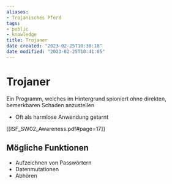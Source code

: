 ```yaml
---
aliases: 
- Trojanisches Pferd
tags:
- public
- knowledge
title: Trojaner
date created: "2023-02-25T10:38:18"
date modified: "2023-02-25T10:41:05"
---
```


# Trojaner

Ein Programm, welches im Hintergrund spioniert ohne direkten, bemerkbaren Schaden anzustellen

- Oft als harmlose Anwendung getarnt

[[ISF_SW02_Awareness.pdf#page=17]]

## Mögliche Funktionen

- Aufzeichnen von Passwörtern
- Datenmutationen
- Abhören
